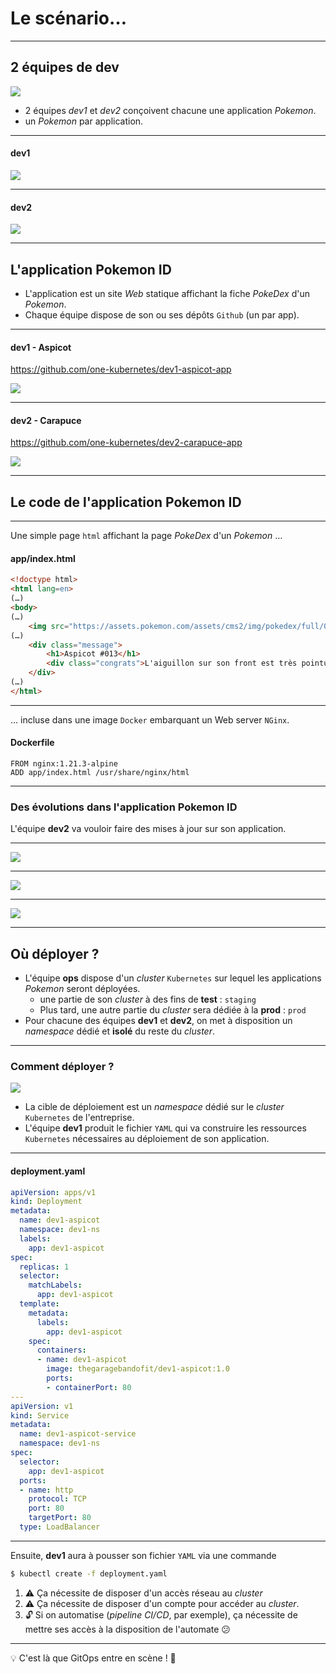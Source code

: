 # Le scénario…

----

## 2 équipes de dev

<img class="r-stretch" src="images/one-kubernetes_Sacha.png">

* 2 équipes *dev1* et *dev2* conçoivent chacune une application _Pokemon_.
* un _Pokemon_ par application.

----

#### dev1

<img class="r-stretch" src="images/dev1_website001.png">

----

#### dev2

<img class="r-stretch" src="images/dev2_website001.png">

----

## L'application Pokemon ID

* L'application est un site _Web_ statique affichant la fiche _PokeDex_ d'un _Pokemon_.  
* Chaque équipe dispose de son ou ses dépôts `Github` (un par app).

----

#### dev1 - Aspicot

https://github.com/one-kubernetes/dev1-aspicot-app

<img class="r-stretch" src="images/dev1_files.png">

----

#### dev2 - Carapuce

https://github.com/one-kubernetes/dev2-carapuce-app

<img class="r-stretch" src="images/dev2_files.png">

----

## Le code de l'application Pokemon ID

----

Une simple page `html` affichant la page _PokeDex_ d'un _Pokemon_ …  

#### app/index.html

```html [6|9-10]
<!doctype html>
<html lang=en>
(…)
<body>
(…)
	<img src="https://assets.pokemon.com/assets/cms2/img/pokedex/full/013.png">
(…)
	<div class="message">
		<h1>Aspicot #013</h1>
		<div class="congrats">L'aiguillon sur son front est très pointu.(…)</div>
	</div>
(…)
</html>
```

----

… incluse dans une image `Docker` embarquant un Web server `NGinx`.

#### Dockerfile

```docker [1-2]
FROM nginx:1.21.3-alpine
ADD app/index.html /usr/share/nginx/html
```

----

### Des évolutions dans l'application Pokemon ID

L'équipe **dev2** va vouloir faire des mises à jour sur son application.

----

<img class="r-stretch" src="images/dev2_website001.png">

----

<img class="r-stretch" src="images/dev2_website002.png">

----

<img class="r-stretch" src="images/dev2_website003.png">

---

## Où déployer ?

* L'équipe **ops** dispose d'un _cluster_ `Kubernetes` sur lequel les applications _Pokemon_ seront déployées.
  * une partie de son _cluster_ à des fins de **test** : `staging`
  * Plus tard, une autre partie du _cluster_ sera dédiée à la **prod** : `prod`
* Pour chacune des équipes **dev1** et **dev2**, on met à disposition un _namespace_ dédié et **isolé** du reste du _cluster_.

---

### Comment déployer ?

<img class="r-stretch" src="images/one-kubernetes_Sacha.png">

* La cible de déploiement est un _namespace_ dédié sur le _cluster_ `Kubernetes` de l'entreprise.
* L'équipe **dev1** produit le fichier `YAML` qui va construire les ressources `Kubernetes` nécessaires au déploiement de son application.

----

#### deployment.yaml

```YAML [2|4-5|9|18-22|25|27-28|31|33-35]
apiVersion: apps/v1
kind: Deployment
metadata:
  name: dev1-aspicot
  namespace: dev1-ns
  labels:
    app: dev1-aspicot
spec:
  replicas: 1
  selector:
    matchLabels:
      app: dev1-aspicot
  template:
    metadata:
      labels:
        app: dev1-aspicot
    spec:
      containers:
      - name: dev1-aspicot
        image: thegaragebandofit/dev1-aspicot:1.0
        ports:
        - containerPort: 80
---
apiVersion: v1
kind: Service
metadata:
  name: dev1-aspicot-service
  namespace: dev1-ns
spec:
  selector:
    app: dev1-aspicot
  ports:
  - name: http
    protocol: TCP
    port: 80
    targetPort: 80
  type: LoadBalancer
```

----

Ensuite, **dev1** aura à pousser son fichier `YAML` via une commande

```bash
$ kubectl create -f deployment.yaml
```

1. ⚠️ Ça nécessite de disposer d'un accès réseau au _cluster_
2. ⚠️ Ça nécessite de disposer d'un compte pour accéder au _cluster_.
3. 🔓 Si on automatise (_pipeline CI/CD_, par exemple), ça nécessite de mettre ses accès à la disposition de l'automate 😕

----

💡 C'est là que GitOps entre en scène ! 🍾